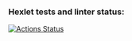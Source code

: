 ### Hexlet tests and linter status:
[![Actions Status](https://github.com/AizekAxel/layout-designer-project-58/workflows/hexlet-check/badge.svg)](https://github.com/AizekAxel/layout-designer-project-58/actions)
